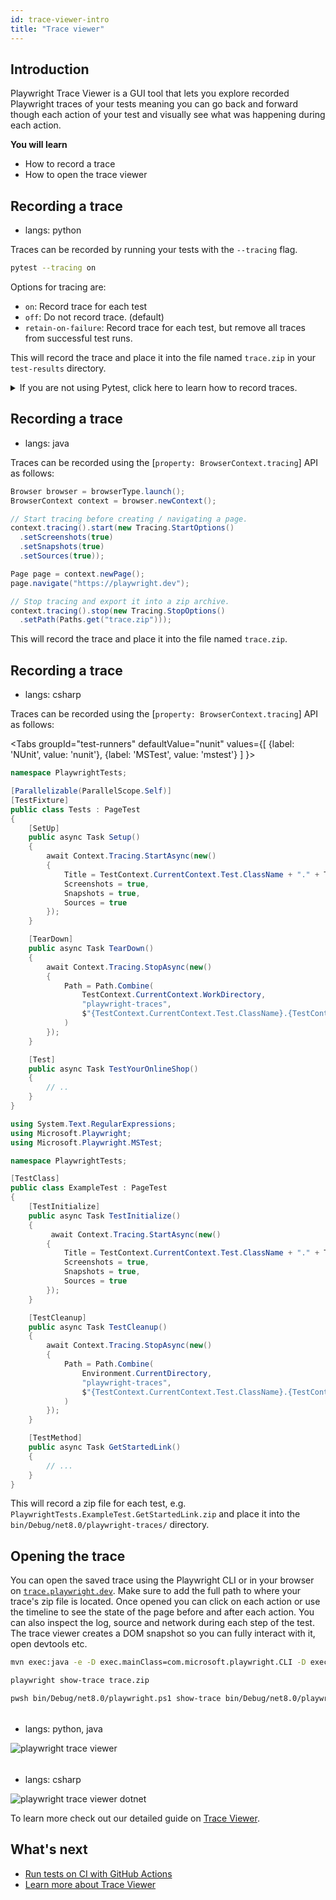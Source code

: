 ```yaml
---
id: trace-viewer-intro
title: "Trace viewer"
---
```


## Introduction

Playwright Trace Viewer is a GUI tool that lets you explore recorded Playwright traces of your tests meaning you can go back and forward though each action of your test and visually see what was happening during each action.

**You will learn**

- How to record a trace
- How to open the trace viewer

## Recording a trace
* langs: python

Traces can be recorded by running your tests with the `--tracing` flag.

```bash
pytest --tracing on
```
Options for tracing are:
- `on`: Record trace for each test
- `off`: Do not record trace. (default)
- `retain-on-failure`: Record trace for each test, but remove all traces from successful test runs.

This will record the trace and place it into the file named `trace.zip` in your `test-results` directory.

<details>
<summary>If you are not using Pytest, click here to learn how to record traces.</summary>

```python async
browser = await chromium.launch()
context = await browser.new_context()

# Start tracing before creating / navigating a page.
await context.tracing.start(screenshots=True, snapshots=True, sources=True)

page = await context.new_page()
await page.goto("https://playwright.dev")

# Stop tracing and export it into a zip archive.
await context.tracing.stop(path = "trace.zip")
```

```python sync
browser = chromium.launch()
context = browser.new_context()

# Start tracing before creating / navigating a page.
context.tracing.start(screenshots=True, snapshots=True, sources=True)

page = context.new_page()
page.goto("https://playwright.dev")

# Stop tracing and export it into a zip archive.
context.tracing.stop(path = "trace.zip")
```

</details>

## Recording a trace
* langs: java
  
Traces can be recorded using the [`property: BrowserContext.tracing`] API as follows:

```java
Browser browser = browserType.launch();
BrowserContext context = browser.newContext();

// Start tracing before creating / navigating a page.
context.tracing().start(new Tracing.StartOptions()
  .setScreenshots(true)
  .setSnapshots(true)
  .setSources(true));

Page page = context.newPage();
page.navigate("https://playwright.dev");

// Stop tracing and export it into a zip archive.
context.tracing().stop(new Tracing.StopOptions()
  .setPath(Paths.get("trace.zip")));
```


This will record the trace and place it into the file named `trace.zip`.

## Recording a trace
* langs: csharp

Traces can be recorded using the [`property: BrowserContext.tracing`] API as follows:

<Tabs
  groupId="test-runners"
  defaultValue="nunit"
  values={[
    {label: 'NUnit', value: 'nunit'},
    {label: 'MSTest', value: 'mstest'}
  ]
}>
<TabItem value="nunit">

```csharp
namespace PlaywrightTests;

[Parallelizable(ParallelScope.Self)]
[TestFixture]
public class Tests : PageTest
{
    [SetUp]
    public async Task Setup()
    {
        await Context.Tracing.StartAsync(new()
        {
            Title = TestContext.CurrentContext.Test.ClassName + "." + TestContext.CurrentContext.Test.Name,
            Screenshots = true,
            Snapshots = true,
            Sources = true
        });
    }

    [TearDown]
    public async Task TearDown()
    {
        await Context.Tracing.StopAsync(new()
        {
            Path = Path.Combine(
                TestContext.CurrentContext.WorkDirectory,
                "playwright-traces",
                $"{TestContext.CurrentContext.Test.ClassName}.{TestContext.CurrentContext.Test.Name}.zip"
            )
        });
    }

    [Test]
    public async Task TestYourOnlineShop()
    {
        // ..
    }
}
```

</TabItem>
<TabItem value="mstest">

```csharp
using System.Text.RegularExpressions;
using Microsoft.Playwright;
using Microsoft.Playwright.MSTest;

namespace PlaywrightTests;

[TestClass]
public class ExampleTest : PageTest
{
    [TestInitialize]
    public async Task TestInitialize()
    {
         await Context.Tracing.StartAsync(new()
        {
            Title = TestContext.CurrentContext.Test.ClassName + "." + TestContext.
            Screenshots = true,
            Snapshots = true,
            Sources = true
        });
    }

    [TestCleanup]
    public async Task TestCleanup()
    {
        await Context.Tracing.StopAsync(new()
        {
            Path = Path.Combine(
                Environment.CurrentDirectory,
                "playwright-traces",
                $"{TestContext.CurrentContext.Test.ClassName}.{TestContext.CurrentContext.Test.Name}.zip"
            )
        });
    }

    [TestMethod]
    public async Task GetStartedLink()
    {
        // ...
    }
}
```

</TabItem>
</Tabs>

This will record a zip file for each test, e.g. `PlaywrightTests.ExampleTest.GetStartedLink.zip` and place it into the `bin/Debug/net8.0/playwright-traces/` directory.

## Opening the trace

You can open the saved trace using the Playwright CLI or in your browser on [`trace.playwright.dev`](https://trace.playwright.dev). Make sure to add the full path to where your trace's zip file is located. Once opened you can click on each action or use the timeline to see the state of the page before and after each action. You can also inspect the log, source and network during each step of the test. The trace viewer creates a DOM snapshot so you can fully interact with it, open devtools etc.

```bash java
mvn exec:java -e -D exec.mainClass=com.microsoft.playwright.CLI -D exec.args="show-trace trace.zip"
```

```bash python
playwright show-trace trace.zip
```

```bash csharp
pwsh bin/Debug/net8.0/playwright.ps1 show-trace bin/Debug/net8.0/playwright-traces/PlaywrightTests.ExampleTest.GetStartedLink.zip
```

######
* langs: python, java

![playwright trace viewer](https://github.com/microsoft/playwright/assets/13063165/10fe3585-8401-4051-b1c2-b2e92ac4c274)

######
* langs: csharp

![playwright trace viewer dotnet](https://github.com/microsoft/playwright/assets/13063165/4372d661-5bfa-4e1f-be65-0d2fe165a75c)

To learn more check out our detailed guide on [Trace Viewer](/trace-viewer.md).

## What's next

- [Run tests on CI with GitHub Actions](/ci-intro.md)
- [Learn more about Trace Viewer](/trace-viewer.md)
